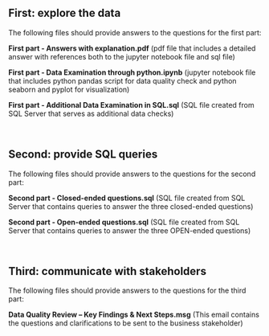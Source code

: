 ## **First: explore the data**


The following files should provide answers to the questions for the first part:

**First part - Answers with explanation.pdf**     (pdf file that includes a detailed answer with references both to the jupyter notebook file and sql file)

**First part - Data Examination through python.ipynb**    (jupyter notebook file that includes python pandas script for data quality check and python seaborn and pyplot for visualization)

**First part - Additional Data Examination in SQL.sql**   (SQL file created from SQL Server that serves as additional data checks)

<br/>

## **Second: provide SQL queries**


The following files should provide answers to the questions for the second part:

**Second part - Closed-ended questions.sql**   (SQL file created from SQL Server that contains queries to answer the three closed-ended questions)

**Second part - Open-ended questions.sql**      (SQL file created from SQL Server that contains queries to answer the three OPEN-ended questions)

<br/>

## **Third: communicate with stakeholders**


The following files should provide answers to the questions for the third part:

**Data Quality Review – Key Findings & Next Steps.msg**     (This email contains the questions and clarifications to be sent to the business stakeholder)
